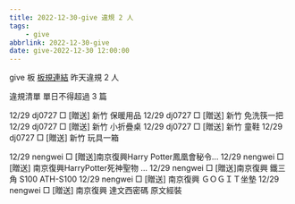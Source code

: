 ```yaml
---
title: 2022-12-30-give 違規 2 人
tags:
    - give
abbrlink: 2022-12-30-give
date: give-2022-12-30 12:00:00
---
```

give 板 [板規連結](https://www.ptt.cc/bbs/give/M.1612495900.A.C32.html)
昨天違規 2 人
<!-- more -->

違規清單
單日不得超過 3 篇

12/29 dj0727 □ [贈送] 新竹 保暖用品
12/29 dj0727 □ [贈送] 新竹 免洗筷一把
12/29 dj0727 □ [贈送] 新竹 小折疊桌
12/29 dj0727 □ [贈送] 新竹 童鞋
12/29 dj0727 □ [贈送] 新竹 玩具一箱

12/29 nengwei □ [贈送]南京復興Harry Potter鳳凰會秘令…
12/29 nengwei □ [贈送] 南京復興HarryPotter死神聖物 …
12/29 nengwei □ [贈送]南京復興 鐵三角 S100 ATH-S100
12/29 nengwei □ [贈送] 南京復興 ＧＯＧＩＴ坐墊
12/29 nengwei □ [贈送] 南京復興 達文西密碼 原文經裝